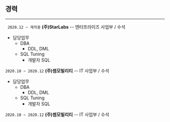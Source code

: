 ## 경력<br>
-----------
``` 2020.12 ~ 재직중``` **(주)StarLabs**   -- 엔터프라이즈 사업부 / 수석

 * 담당업무
   - DBA
     + DDL, DML
   - SQL Tuning
     + 개발자 SQL
   
   
``` 2020.10 ~ 2020.12 ``` **(주)썸모빌리티** -- IT 사업부 / 수석
 
 * 담당업무
   - DBA
     + DDL, DML
   - SQL Tuning
     + 개발자 SQL
   
   
``` 2020.10 ~ 2020.12 ``` **(주)썸모빌리티** -- IT 사업부 / 수석
